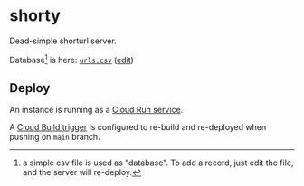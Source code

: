 # shorty

Dead-simple shorturl server.

Database[^1] is here: [`urls.csv`](urls.csv) ([edit](https://github.com/abernier/shorty/edit/main/urls.csv))

[^1]: a simple csv file is used as "database". To add a record, just edit the file, and the server will re-deploy.

## Deploy

An instance is running as a [Cloud Run service](https://console.cloud.google.com/run?project=shorty-374114).

A [Cloud Build trigger](https://console.cloud.google.com/cloud-build/builds;region=global?query=trigger_id%3D%2274ab4dab-7902-4c7e-8515-926bb25a92d6%22&project=shorty-374114) is configured to re-build and re-deployed when pushing on `main` branch.
